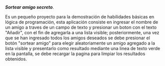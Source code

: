 ***Sortear amigo secreto***.

Es un pequeño proyecto para la demostración de habilidades básicas en lógica de programación, esta aplicación consiste en ingresar el nombre de un amigo a traves de un campo de texto y presionar un boton con el texto "Añadir", con el fin de agregarla a una lista visible; posteriormente, una vez que se han ingresado todos los amigos deseados se debe presionar el botón "sortear amigo" para elegir aleatoriamente un amigo agregado a la lista visible y presentarlo como resultado mediante una linea de texto verde en la pantalla, se debe recargar la pagina para limpiar los resultados obtenidos.